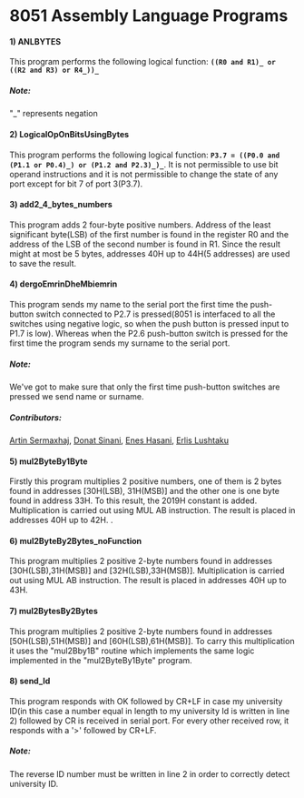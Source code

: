 # 8051 Assembly Language Programs
#### 1) ANLBYTES
This program performs the following logical function: **`((R0 and R1)_ or ((R2 and R3) or R4_))_`**
##### Note:
"_" represents negation
#### 2) LogicalOpOnBitsUsingBytes
This program performs the following logical function: **`P3.7 = ((P0.0 and (P1.1 or P0.4)_) or (P1.2 and P2.3)_)_`**. It is not permissible to use bit operand instructions and it is not permissible to change the state of any port except for bit 7 of port 3(P3.7).
#### 3) add2_4_bytes_numbers
This program adds 2 four-byte positive numbers. Address of the least significant byte(LSB) of the first number is found in the register R0 and the address of the LSB of the second number is found in R1. Since the result might at most be 5 bytes, addresses 40H up to 44H(5 addresses) are used to save the result.
#### 4) dergoEmrinDheMbiemrin
This program sends my name to the serial port the first time the push-button switch connected to P2.7 is pressed(8051 is interfaced to all the switches using negative logic, so when the push button is pressed input to P1.7 is low). Whereas when the P2.6 push-button switch is pressed for the first time the program sends my surname to the serial port. 
##### Note: 
We've got to make sure that only the first time push-button switches are pressed we send name or surname.
##### Contributors:
[Artin Sermaxhaj](https://github.com/artini123), [Donat Sinani](https://github.com/donats1n), [Enes Hasani](https://github.com/eneshasani1), [Erlis Lushtaku](https://github.com/erlis-lushtaku)
#### 5) mul2ByteBy1Byte
Firstly this program multiplies 2 positive numbers, one of them is 2 bytes found in addresses [30H(LSB), 31H(MSB)] and the other one is one byte found in address 33H. To this result, the 2019H constant is added. Multiplication is carried out using MUL AB instruction. The result is placed in addresses 40H up to 42H. . 
#### 6) mul2ByteBy2Bytes_noFunction
This program multiplies 2 positive 2-byte numbers found in addresses [30H(LSB),31H(MSB)] and [32H(LSB),33H(MSB)]. Multiplication is carried out using MUL AB instruction. The result is placed in addresses 40H up to 43H.
#### 7) mul2BytesBy2Bytes 
This program multiplies 2 positive 2-byte numbers found in addresses [50H(LSB),51H(MSB)] and [60H(LSB),61H(MSB)]. To carry this multiplication it uses the "mul2Bby1B" routine which implements the same logic implemented in the "mul2ByteBy1Byte" program.
#### 8) send_Id
This program responds with OK followed by CR+LF in case my university ID(in this case a number equal in length to my university Id is written in line 2) followed by CR is received in serial port. For every other received row, it responds with a '>' followed by CR+LF. 
##### Note:
The reverse ID number must be written in line 2 in order to correctly detect university ID.
